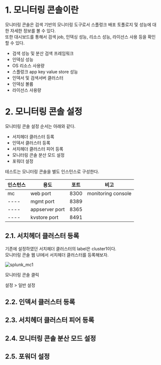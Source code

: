# 1. 모니터링 콘솔이란

모니터링 콘솔은 검색 기반의 모니터링 도구로서 스플렁크 배포 토폴로지 및 성능에 대한 자세한 정보를 볼 수 있다.  
또한 대시보드를 통해서 검색 job, 인덱싱 성능, 리소스 성능, 라이선스 사용 등을 확인할 수 있다.  

- 검색 성능 및 분산 검색 프레임워크  
- 인덱싱 성능  
- OS 리소스 사용량  
- 스플렁크 app key value store 성능  
- 인덱서 및 검색서버 클러스터  
- 인덱싱 볼륨  
- 라이선스 사용량  

# 2. 모니터링 콘솔 설정

모니터링 콘솔 설정 순서는 아래와 같다.  

- 서치헤더 클러스터 등록    
- 인덱서 클러스터 등록  
- 서치헤더 클러스터 피어 등록  
- 모니터링 콘솔 분산 모드 설정  
- 포워더 설정  

테스트는 모니터링 콘솔을 별도 인스턴스로 구성한다.  

인스턴스|용도|포트|비고
---- | ---- | ---- | ----
mc|web port|8300|monitoring console
----|mgmt port|8389|
----|appserver port|8365|
----|kvstore port|8491|

## 2.1. 서치헤더 클러스터 등록

기존에 설정하였던 서치헤더 클러스터의 label은 cluster1이다.  
모니터링 콘솔 웹 UI에서 서치헤더 클러스터를 등록해보자.  

![splunk_mc1](https://user-images.githubusercontent.com/6319057/47545023-096dac80-d925-11e8-8830-143db0aa5644.PNG)

모니터링 콘솔 클릭  



설정 > 일반 설정  

## 2.2. 인덱서 클러스터 등록

## 2.3. 서치헤더 클러스터 피어 등록

## 2.4. 모니터링 콘솔 분산 모드 설정

## 2.5. 포워더 설정

